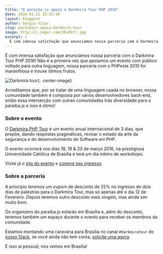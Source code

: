 ```yaml
---
title: "O paraiba.js apoia o Darkmira Tour PHP 2016"
date: 2016-01-21 15:31:19
layout: blogpost
author: Sérgio Vilar
slug: paraibajs-apoia-darkmira-tour
image: http://i.imgur.com/3EuXkYr.jpg
excerpt: |
  É com imensa satisfação que anunciamos nossa parceria com o Darkmira Tour PHP 2016! Não é a primeira vez que apoiamos um evento com público voltado para outra linguagem, nossa parceria com o PHPeste 2015 foi maravilhosa e trouxe ótimos frutos.
---
```


É com imensa satisfação que anunciamos nossa parceria com o Darkmira Tour PHP 2016! Não é a primeira vez que apoiamos um evento com público voltado para outra linguagem, nossa parceria com o PHPeste 2015 foi maravilhosa e trouxe ótimos frutos.

![Darkmira tour](http://i.imgur.com/3EuXkYr.jpg){: .center-image}

Acreditamos que, por se tratar de uma linguagem usada no browser, nossa comunidade também é composta por vários desenvolvedores back-end, então essa interserção com outras comunidades trás diversidade para o paraiba.js e isso é ótimo!

### Sobre o evento

O [Darkmira PHP Tour](https://br.darkmiratour.com) é um evento anual internacional de 3 dias, que propõe, dando respostas pragmáticas, revisar o estado da arte da segurança e do desenvolvimento de Software em PHP.

O evento ocorrerá nos dias 18, 19 & 20 de março 2016, na prestigiosa Universidade Católica de Brasília e terá um dia inteiro de workshops.

Visite já o [site do evento](https://br.darkmiratour.com) e [compre seu ingresso](https://www.eventbrite.com.br/e/darkmira-tour-php-2016-tickets-20719846619).

### Sobre a parceria

A princípio teremos um cupom de desconto de 25% no ingresso de dois dias de palestras para o Darkmira Tour, mas só apenas até o dia 12 de Fevereiro. Depois teremos outro desconto mais singelo, mas ainda sim muito bom.

Os organizers do paraiba.js estarão em Brasília e, além do desconto, teremos também um espaço durante o evento para receber os membros da comunidade.

Estamos montando uma caravana para Brasília no canal `#darkmiratour` do [nosso Slack](http://grudepb.slack.com), se você ainda não tem conta, [solicite uma agora](http://grudepb.herokuapp.com).

É isso aí pessoal, nos vemos em Brasília!
